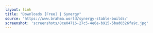 ```yaml
---
layout: link
title: "Downloads [Free] | Synergy"
source: 'https://www.brahma.world/synergy-stable-builds/'
screenshot: 'screenshots/8ce04716-27c5-4e6e-b915-5bad0326fa9c.jpg'
---
```



